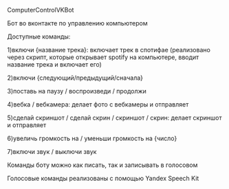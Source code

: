 ComputerControlVKBot

Бот во вконтакте по управлению компьютером

Доступные команды:

1)включи {название трека}: включает трек в спотифае (реализовано через скрипт, которые открывает spotify на компьютере, вводит название трека и включает его)

2)включи {следующий/предыдущий/сначала}

3)поставь на паузу / воспроизведи / продолжи

4)вебка / вебкамера: делает фото с вебкамеры и отправляет

5)сделай скриншот / сделай скрин / скриншот / скрин: делает скриншот и отправляет

6)увеличь громкость на / уменьши громкость на {число}

7)включи звук / выключи звук

Команды боту можно как писать, так и записывать в голосовом

Голосовые команды реализованы с помощью Yandex Speech Kit
